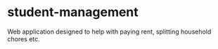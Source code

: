 # student-management
Web application designed to help with paying rent, splitting household chores etc.
